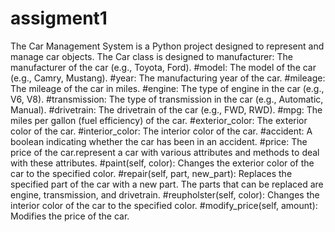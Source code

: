 # assigment1
The Car Management System is a Python project designed to represent and manage car objects.
The Car class is designed to manufacturer: The manufacturer of the car (e.g., Toyota, Ford).
  #model: The model of the car (e.g., Camry, Mustang).
  #year: The manufacturing year of the car.
  #mileage: The mileage of the car in miles.
  #engine: The type of engine in the car (e.g., V6, V8).
  #transmission: The type of transmission in the car (e.g., Automatic, Manual).
  #drivetrain: The drivetrain of the car (e.g., FWD, RWD).
  #mpg: The miles per gallon (fuel efficiency) of the car.
  #exterior_color: The exterior color of the car.
  #interior_color: The interior color of the car.
  #accident: A boolean indicating whether the car has been in an accident.
  #price: The price of the car.represent a car with various attributes and methods to deal with these attributes.
  #paint(self, color): Changes the exterior color of the car to the specified color.
  #repair(self, part, new_part): Replaces the specified part of the car with a new part. The parts that can be replaced are engine, transmission, and drivetrain.
  #reupholster(self, color): Changes the interior color of the car to the specified color.
  #modify_price(self, amount): Modifies the price of the car.
